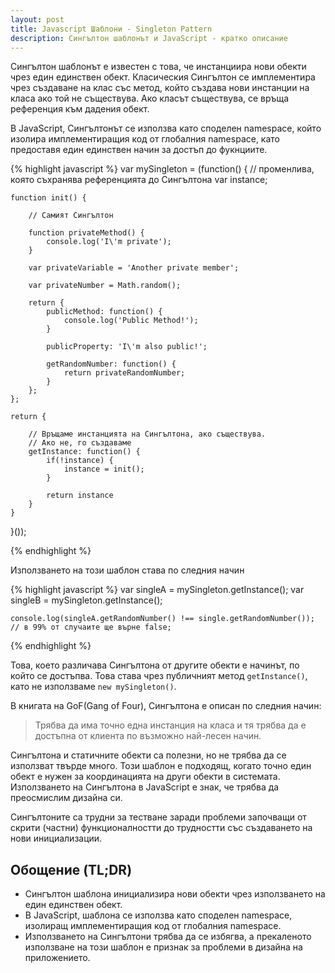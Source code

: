 ```yaml
---
layout: post
title: Javascript Шаблони - Singleton Pattern
description: Сингълтон шаблонът и JavaScript - кратко описание
---
```


Сингълтон шаблонът е известен с това, че инстанциира нови обекти чрез един единствен обект. Класическия Сингълтон се имплементира чрез създаване на клас със метод, който създава нови инстанции на класа ако той не съществува. Ако класът съществува, се връща референция към дадения обект.

В JavaScript, Сингълтонът се използва като споделен namespace, който изолира имплементиращия код от глобалния namespace, като предоставя един единствен начин за достъп до фукнциите.

{% highlight javascript %}
var mySingleton = (function() {
    // променлива, която съхранява референцията до Сингълтона
    var instance;

    function init() {

        // Самият Сингълтон

        function privateMethod() {
            console.log('I\'m private');
        }

        var privateVariable = 'Another private member';

        var privateNumber = Math.random();

        return {
            publicMethod: function() {
                console.log('Public Method!');
            }

            publicProperty: 'I\'m also public!';

            getRandomNumber: function() {
                return privateRandomNumber;
            }
        };
    };

    return {

        // Връщаме инстанцията на Сингълтона, ако съществува.
        // Ако не, го създаваме
        getInstance: function() {
            if(!instance) {
                instance = init();
            }

            return instance
        }
    }

}());

{% endhighlight %}

Използването на този шаблон става по следния начин

{% highlight javascript %}
    var singleA = mySingleton.getInstance();
    var singleB = mySingleton.getInstance();

    console.log(singleA.getRandomNumber() !== single.getRandomNumber()); // в 99% от случаите ще върне false;

{% endhighlight %}

Това, което различава Сингълтона от другите обекти е начинът, по който се достъпва. Това става чрез публичният метод `getInstance()`, като не използваме `new mySingleton()`.

В книгата на GoF(Gang of Four), Сингълтона е описан по следния начин:

> Трябва да има точно една инстанция на класа и тя трябва да е достъпна от клиента по възможно най-лесен начин.

Сингълтона и статичните обекти са полезни, но не трябва да се използват твърде много. Този шаблон е подходящ, когато точно един обект е нужен за координацията на други обекти в системата. Използването на Сингълтона в JavaScript е знак, че трябва да преосмислим дизайна си.

Сингълтоните са трудни за тестване заради проблеми започващи от скрити (частни) функционалностти до трудностти със създаването на нови инициализации.

## Обощение (TL;DR)

- Сингълтон шаблона инициализира нови обекти чрез използването на един единствен обект.
- В JavaScript, шаблона се използва като споделен namespace, изолиращ имплементиращия код от глобалния namespace.
- Използването на Сингълтони трябва да се избягва, а прекаленото използване на този шаблон е признак за проблеми в дизайна на приложението.